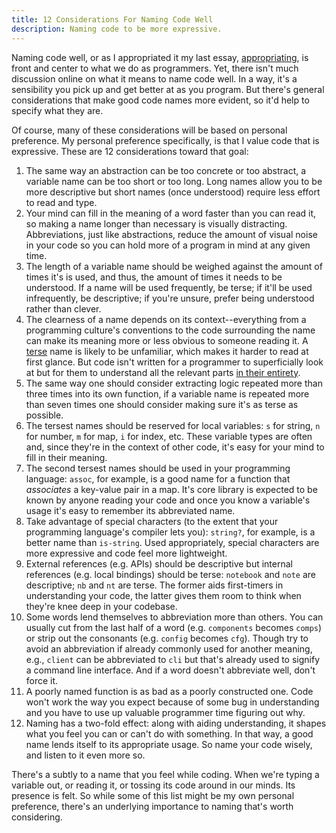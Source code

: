 ```yaml
---
title: 12 Considerations For Naming Code Well
description: Naming code to be more expressive.
---
```


Naming code well, or as I appropriated it my last essay, [appropriating](/appropriating), is front and center to what we do as programmers. Yet, there isn't much discussion online on what it means to name code well. In a way, it's a sensibility you pick up and get better at as you program. But there's general considerations that make good code names more evident, so it'd help to specify what they are. 

Of course, many of these considerations will be based on personal preference. My personal preference specifically, is that I value code that is expressive. These are 12 considerations toward that goal: 

1. The same way an abstraction can be too concrete or too abstract, a variable name can be too short or too long. Long names allow you to be more descriptive but short names (once understood) require less effort to read and type.
2. Your mind can fill in the meaning of a word faster than you can read it, so making a name longer than necessary is visually distracting. Abbreviations, just like abstractions, reduce the amount of visual noise in your code so you can hold more of a program in mind at any given time.
3. The length of a variable name should be weighed against the amount of times it's is used, and thus, the amount of times it needs to be understood. If a name will be used frequently, be terse; if it'll be used infrequently, be descriptive; if you're unsure, prefer being understood rather than clever. 
4. The clearness of a name depends on its context--everything from a programming culture's conventions to the code surrounding the name can make its meaning more or less obvious to someone reading it. A [terse](/lisp-terse) name is likely to be unfamiliar, which makes it harder to read at first glance. But code isn't written for a programmer to superficially look at but for them to understand all the relevant parts [in their entirety](http://www.paulgraham.com/power.html).
5. The same way one should consider extracting logic repeated more than three times into its own function, if a variable name is repeated more than seven times one should consider making sure it's as terse as possible.
6. The tersest names should be reserved for local variables: `s` for string, `n` for number, `m` for map, `i` for index, etc.  These variable types are often and, since they're in the context of other code, it's easy for your mind to fill in their meaning.
7.  The second tersest names should be used in your programming language: `assoc`, for example, is a good name for a function that *associates* a key-value pair in a map. It's core library is expected to be known by anyone reading your code and once you know a variable's usage it's easy to remember its abbreviated name.
8.  Take advantage of special characters (to the extent that your programming language's compiler lets you): `string?`, for example, is a better name than `is-string`. Used appropriately, special characters are more expressive and code feel more lightweight.
9.  External references (e.g. APIs) should be descriptive but internal references (e.g. local bindings) should be terse: `notebook` and `note` are descriptive; `nb` and `nt` are terse. The former aids first-timers in understanding your code, the latter gives them room to think when they're knee deep in your codebase.
10. Some words lend themselves to abbreviation more than others. You can usually cut from the last half of a word (e.g. `components` becomes `comps`) or strip out the consonants (e.g. `config` becomes `cfg`). Though try to avoid an abbreviation if already commonly used for another meaning, e.g., `client` can be abbreviated to `cli` but that's already used to signify a command line interface. And if a word doesn't abbreviate well, don't force it.
11. A poorly named function is as bad as a poorly constructed one. Code won't work the way you expect because of some bug in understanding and you have to use up valuable programmer time figuring out why. 
12. Naming has a two-fold effect: along with aiding understanding, it shapes what you feel you can or can't do with something.  In that way, a good name lends itself to its appropriate usage. So name your code wisely, and listen to it even more so.

There's a subtly to a name that you feel while coding. When we're typing a variable out, or reading it, or tossing its code around in our minds. Its presence is felt. So while some of this list might be my own personal preference, there's an underlying importance to naming that's worth considering.
